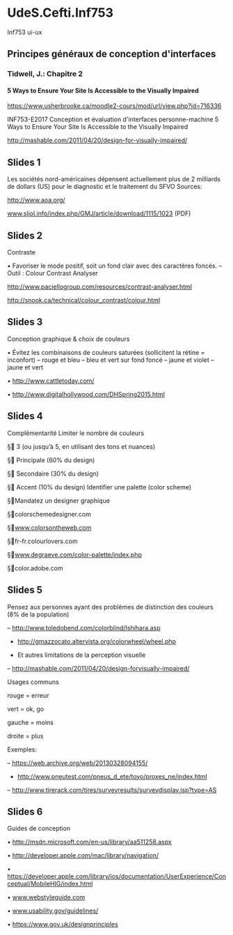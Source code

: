 # UdeS.Cefti.Inf753
Inf753 ui-ux

## Principes généraux de conception d'interfaces

### Tidwell, J.: Chapitre 2

#### 5 Ways to Ensure Your Site Is Accessible to the Visually Impaired

https://www.usherbrooke.ca/moodle2-cours/mod/url/view.php?id=716336

INF753-E2017 Conception et évaluation d'interfaces personne-machine
5 Ways to Ensure Your Site Is Accessible to the Visually Impaired

http://mashable.com/2011/04/20/design-for-visually-impaired/

## Slides 1

Les sociétés nord-américaines dépensent actuellement plus de 2 milliards de dollars (US) pour le diagnostic et le traitement du SFVO
Sources:

http://www.aoa.org/

www.sljol.info/index.php/GMJ/article/download/1115/1023 (PDF)

## Slides 2

Contraste

• Favoriser le mode positif, soit un fond clair avec des caractères foncés.
– Outil : Colour Contrast Analyser

http://www.paciellogroup.com/resources/contrast-analyser.html

http://snook.ca/technical/colour_contrast/colour.html

## Slides 3

Conception graphique & choix de couleurs

• Évitez les combinaisons de couleurs saturées (sollicitent la rétine = inconfort) – rouge et bleu – bleu et vert sur fond foncé – jaune et violet – jaune et vert

• http://www.cattletoday.com/

• http://www.digitalhollywood.com/DHSpring2015.html

## Slides 4

Complémentarité Limiter le nombre de couleurs

§ 3 (ou jusqu’à 5, en utilisant des tons et nuances)

§ Principale (60% du design)

§ Secondaire (30% du design)

§ Accent (10% du design) Identifier une palette (color scheme)

§Mandatez un designer graphique

§colorschemedesigner.com

§www.colorsontheweb.com

§fr-fr.colourlovers.com

§www.degraeve.com/color-palette/index.php

§color.adobe.com

## Slides 5

Pensez aux personnes ayant des problèmes de distinction des couleurs (8% de la population)
 
– http://www.toledobend.com/colorblind/Ishihara.asp
 
- http://gmazzocato.altervista.org/colorwheel/wheel.php
 
- Et autres limitations de la perception visuelle
 
– http://mashable.com/2011/04/20/design-forvisually-impaired/

Usages communs

rouge = erreur

vert = ok, go

gauche = moins

droite = plus

Exemples:

– https://web.archive.org/web/20130328094155/

- http://www.pneutest.com/pneus_d_ete/toyo/proxes_ne/index.html

– http://www.tirerack.com/tires/surveyresults/surveydisplay.jsp?type=AS

## Slides 6

Guides de conception

• http://msdn.microsoft.com/en-us/library/aa511258.aspx

• http://developer.apple.com/mac/library/navigation/

• https://developer.apple.com/library/ios/documentation/UserExperience/Conceptual/MobileHIG/index.html

• www.webstyleguide.com

• www.usability.gov/guidelines/

• https://www.gov.uk/designprinciples


